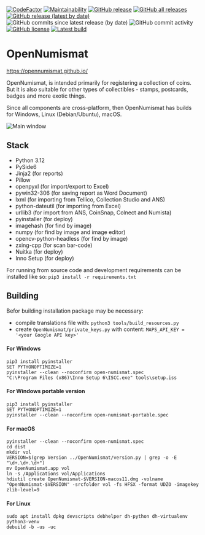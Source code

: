 [![CodeFactor](https://www.codefactor.io/repository/github/opennumismat/open-numismat/badge)](https://www.codefactor.io/repository/github/opennumismat/open-numismat)
[![Maintainability](https://api.codeclimate.com/v1/badges/b7462c1f99f0d9eb039f/maintainability)](https://codeclimate.com/github/OpenNumismat/open-numismat/maintainability)
[![GitHub release](https://img.shields.io/github/release/opennumismat/open-numismat.svg)](https://github.com/opennumismat/open-numismat/releases/)
[![GitHub all releases](https://img.shields.io/github/downloads/opennumismat/open-numismat/total.svg)](https://hanadigital.github.io/grev/?user=OpenNumismat&repo=open-numismat)
[![GitHub release (latest by date)](https://img.shields.io/github/downloads/opennumismat/open-numismat/latest/total.svg)](https://hanadigital.github.io/grev/?user=OpenNumismat&repo=open-numismat)
![GitHub commits since latest release (by date)](https://img.shields.io/github/commits-since/OpenNumismat/open-numismat/latest)
![GitHub commit activity](https://img.shields.io/github/commit-activity/m/OpenNumismat/open-numismat)
[![GitHub license](https://img.shields.io/github/license/opennumismat/open-numismat.svg)](https://github.com/opennumismat/open-numismat/blob/master/COPYING)
[![Latest build](https://github.com/OpenNumismat/ImageEditor/actions/workflows/snapshot.yml/badge.svg)](https://github.com/OpenNumismat/open-numismat/releases/tag/latest)


# OpenNumismat
https://opennumismat.github.io/

OpenNumismat, is intended primarily for registering a collection of coins. But
it is also suitable for other types of collectibles - stamps, postcards, badges
and more exotic things.

Since all components are cross-platform, then OpenNumismat has builds for
Windows, Linux (Debian/Ubuntu), macOS.

![Main window](https://opennumismat.github.io/images/screenMain.png)

## Stack

* Python 3.12
* PySide6
* Jinja2 (for reports)
* Pillow
* openpyxl (for import/export to Excel)
* pywin32-306 (for saving report as Word Document)
* lxml (for importing from Tellico, Collection Studio and ANS)
* python-dateutil (for importing from Excel)
* urllib3 (for import from ANS, CoinSnap, Colnect and Numista)
* pyinstaller (for deploy)
* imagehash (for find by image)
* numpy (for find by image and image editor)
* opencv-python-headless (for find by image)
* zxing-cpp (for scan bar-code)
* Nuitka (for deploy)
* Inno Setup (for deploy)

For running from source code and development requirements can be installed like so:
`pip3 install -r requirements.txt`

## Building
Befor building installation package may be necessary:
* compile translations file with: `python3 tools/build_resources.py`
* create `OpenNumismat/private_keys.py` with content: `MAPS_API_KEY = '<your Google API key>'`

#### For Windows
    pip3 install pyinstaller
    SET PYTHONOPTIMIZE=1
    pyinstaller --clean --noconfirm open-numismat.spec
    "C:\Program Files (x86)\Inno Setup 6\ISCC.exe" tools\setup.iss

#### For Windows portable version
    pip3 install pyinstaller
    SET PYTHONOPTIMIZE=1
    pyinstaller --clean --noconfirm open-numismat-portable.spec

#### For macOS
    pyinstaller --clean --noconfirm open-numismat.spec
    cd dist
    mkdir vol
    VERSION=$(grep Version ../OpenNumismat/version.py | grep -o -E "\d+.\d+.\d+")
    mv OpenNumismat.app vol
    ln -s /Applications vol/Applications
    hdiutil create OpenNumismat-$VERSION-macos11.dmg -volname "OpenNumismat-$VERSION" -srcfolder vol -fs HFSX -format UDZO -imagekey zlib-level=9

#### For Linux
    sudo apt install dpkg devscripts debhelper dh-python dh-virtualenv python3-venv
    debuild -b -us -uc
